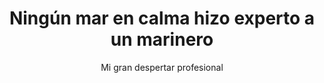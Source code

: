 ---
year: "2013"
icon: "🌊"
title: "Ningún mar en calma hizo experto a un marinero"
subtitle: "Mi gran despertar profesional"
content: "Me encontraba en la cima laboral, pero era uno de esos días en los que sientes que ya no puede ir PEOR: Estrés, agotamiento, presión... y cero empatía a mi alrededor.Cuando me enfrentaron sin alma en aquella junta, solo pude decir: \"Ningún mar en calma hizo experto a un marinero\". A los pocos días colapsé. Meses más tarde, me despidieron. ¡GRACIAS A DIOS!"
frase: "Éxito es paz, coherencia, que mi alma esté tranquila y apasionada por lo que hace."
order: 2
--- 